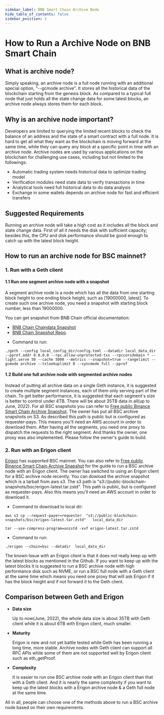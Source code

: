 ```yaml
---
sidebar_label: BNB Smart Chain Archive Node
hide_table_of_contents: false
sidebar_position: 2
---
```

# How to Run a Archive Node on BNB Smart Chain

## What is archive node?

Simply speaking, an archive node is a full node running with an additional special option, "--gcmode archive". It stores all the historical data of the blockchain starting from the genesis block. As compared to a typical full node that just holds all the state change data for some latest blocks, an archive node always stores them for each block.

## Why is an archive node important?

Developers are limited to querying the limited recent blocks to check the balance of an address and the state of a smart contract with a full node. It is hard to get all what they want as the blockchain is moving forward at the same time, while they can query any block at a specific point in time with an archive node.
Archive nodes are used by various applications on the blockchain for challenging use cases, including but not limited to the followings:
* Automatic trading system needs historical data to optimize trading model
* Verification modules need state data to verify transactions in time
* Analytical tools need full historical data to do data analysis
* Exchange in some wallets depends on archive node for fast and efficient transfers

## Suggested Requirements

Running an archive node will take a high cost as it includes all the block and state change data. First of all it needs the disk with sufficient capacity; besides this, the CPU and disk performance should be good enough to catch up with the latest block height.

## How to run an archive node for BSC mainnet?

### 1. Run with a Geth client

#### 1.1 Run one segment archive node with a snapshot
A segment archive node is a node which has all the data from one starting block height to one ending block height, such as [19000000, latest]. To create such one archive node, you need a snapshot with starting block number, less than 19000000.

You can get snapshot from BNB Chain official documentation:
- [BNB Chain Chaindata Snapshot](https://docs.bnbchain.org/docs/validator/snapshot)
- [BNB Chain Snapshot Repo](https://github.com/binance-chain/bsc-snapshots).

* Command to run:

```
./geth --config local_config_dir/config.toml --datadir local_data_dir --pprof.addr 0.0.0.0 --rpc.allow-unprotected-txs --rpccorsdomain * --light.serve 50 --cache 5000 --metrics --snapshot=true --rangelimit --gcmode archive --txlookuplimit 0 --syncmode full --pprof
```

#### 1.2 Build one full archive node with segmented archive nodes

Instead of putting all archive data on a single Geth instance, it is suggested to create multiple segment instances, each of them only serving part of the chain. To get better performance, it is suggested that each segment's size is better to control under 4TB. There will be about 35TB data in all(up to June, 2022). For all BSC snapshots you can refer to [Free public Binance Smart Chain Archive Snapshot](https://github.com/allada/bsc-archive-snapshot). The owner has put all BSC archive snapshots on S3. As described this path is public but is configured as requester-pays. This means you'll need an AWS account in order to download them. After having all the segments, you need one proxy to dispatch the requests to the right segment. And thanks the owner, one proxy was also implemented. Please follow the owner's guide to build.

### 2. Run with an Erigon client

[Erigon](https://github.com/ledgerwatch/erigon) has supported BSC mainnet. You can also refer to [Free public Binance Smart Chain Archive Snapshot](https://github.com/allada/bsc-archive-snapshot) for the guide to run a BSC archive node with an Erigon client. The owner has switched to using an Erigon client for a BSC archive node recently. You can dowload the archive snapshot which is a tarball from aws s3. The s3 path is "s3://public-blockchain-snapshots/bsc/erigon-latest.tar.zstd". This path is public, but is configured as requester-pays. Also this means you'll need an AWS account in order to download it.

* Command to download to local dir:

```
aws s3 cp --request-payer=requester  "s3://public-blockchain-snapshots/bsc/erigon-latest.tar.zstd"   local_data_dir

tar --use-compress-program=unzstd -xvf erigon-latest.tar.zstd
```

* Command to run:

```
./erigon --chain=bsc --datadir  local_data_dir
```

The known Issue with an Erigon client is that it does not really keep up with the latest blocks as mentioned in the Github. If you want to keep up with the latest blocks it is suggested to run a BSC archive node with high performance disk such as NVME, or run a BSC full node with a Geth client at the same time which  means you need one proxy that will ask Erigon if it has the block height and if not forward it to the Geth client.

## Comparison between Geth and Erigon

* **Data size**

  Up to now(June, 2022), the whole data size is about 35TB with Geth client while it is about 6TB with Erigon client, much smaller.

* **Maturity**

  Erigon is new and not yet battle tested while Geth has been running a long  time, more stable. Archive nodes with Geth client can support all RPC APIs while some of them are not supported well by Erigon client such as eth_getProof.

* **Complexity**

  It is easier to run one BSC archive node with an Erigon client than that with a Geth client. And it is nearly the same complexity if you want to keep up the latest blocks with a Erigon archive node & a Geth full node at the same time.

All in all, people can choose one of the methods above to run a BSC archive node based on their own requirements.

